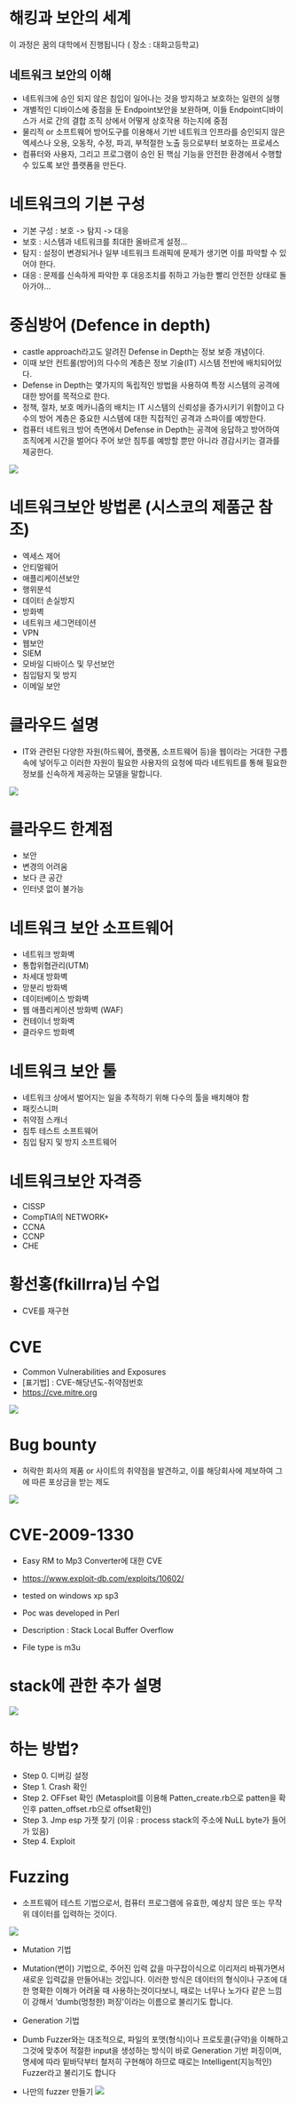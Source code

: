 # 해킹과 보안의 세계

이 과정은 꿈의 대학에서 진행됩니다 ( 장소 : 대화고등학교)

## 네트워크 보안의 이해
- 네트워크에 승인 되지 않은 침입이 일어나는 것을 방지하고 보호하는 일련의 실행 <br>
- 개별적인 디바이스에 중점을 둔 Endpoint보안을 보완하며, 이들 Endpoint디바이스가 서로 간의 결합 조직 상에서 어떻게 상호작용 하는지에 중점 <br>
- 물리적 or 소프트웨어 방어도구를 이용해서 기반 네트워크 인프라를 승인되지 않은 엑세스나 오용, 오동작, 수정, 파괴, 부적절한 노출 등으로부터 보호하는 프로세스 <br>
- 컴퓨터와 사용자, 그리고 프로그램이 승인 된 핵심 기능을 안전한 환경에서 수행할 수 있도록 보안 플랫폼을 만든다.

# 네트워크의 기본 구성
- 기본 구성 : 보호 -> 탐지 -> 대응
- 보호 : 시스템과 네트워크를 최대한 올바르게 설정...
- 탐지 : 설정이 변경되거나 일부 네트워크 트래픽에 문제가 생기면 이를 파악할 수 있어야 한다.
- 대응 : 문제를 신속하게 파악한 후 대응조치를 취하고 가능한 빨리 안전한 상태로 돌아가야…

# 중심방어 (Defence in depth)
- castle approach라고도 알려진 Defense in Depth는 정보 보증 개념이다.
- 이때 보안 컨트롤(방어)의 다수의 계층은 정보 기술(IT) 시스템 전반에 배치되어있다.
- Defense in Depth는 몇가지의 독립적인 방법을 사용하여 특정 시스템의 공격에 대한 방어를 목적으로 한다.
- 정책, 절차, 보호 메카니즘의 배치는 IT 시스템의 신뢰성을 증가시키기 위함이고 다수의 방어 계층은 중요한 시스템에 대한 직접적인 공격과 스파이를 예방한다.
- 컴퓨터 네트워크 방어 측면에서 Defense in Depth는 공격에 응답하고 방어하여 조직에게 시간을 벌어다 주어 보안 침투를 예방할 뿐만 아니라 경감시키는 결과를 제공한다.

![](./img/did.png)

# 네트워크보안 방법론 (시스코의 제품군 참조)
- 엑세스 제어
- 안티멀웨어
- 애플리케이션보안
- 행위분석
- 데이터 손실방지
- 방화벽
- 네트워크 세그먼테이션
- VPN
- 웹보안
- SIEM
- 모바일 디바이스 및 무선보안
- 침입탐지 및 방지
- 이메일 보안

# 클라우드 설명
- IT와 관련된 다양한 자원(하드웨어, 플랫폼, 소프트웨어 등)을 웹이라는 거대한 구름 속에 넣어두고 이러한 자원이 필요한 사용자의 요청에 따라 네트워트를 통해 필요한 정보를 신속하게 제공하는 모델을 말합니다.

![](./img/n.png)

# 클라우드 한계점
- 보안
- 변경의 어려움
- 보다 큰 공간
- 인터넷 없이 불가능

# 네트워크 보안 소프트웨어
- 네트워크 방화벽
- 통합위협관리(UTM)
- 차세대 방화벽
- 망분리 방화벽
- 데이터베이스 방화벽
- 웹 애플리케이션 방화벽 (WAF)
- 컨테이너 방화벽
- 클라우드 방화벽

# 네트워크 보안 툴 
- 네트워크 상에서 벌어지는 일을 추적하기 위해 다수의 툴을 배치해야 함
 - 패킷스니퍼
 - 취약점 스캐너
 - 침투 테스트 소프트웨어
 - 침입 탐지 및 방지 소프트웨어

# 네트워크보안 자격증
- CISSP
- CompTIA의 NETWORK+
- CCNA
- CCNP 
- CHE

# 황선홍(fkillrra)님 수업 
- CVE를 재구현

# CVE
- Common Vulnerabilities and Exposures
- [표기법] : CVE-해당년도-취약점번호
- https://cve.mitre.org

![](./img/cve.png)

# Bug bounty
- 허락한 회사의 제품 or 사이트의 취약점을 발견하고, 이를 해당회사에 제보하여 그에 따른 포상금을 받는 제도

![](./img/bug.jpg)

# CVE-2009-1330
- Easy RM to Mp3 Converter에 대한 CVE
- https://www.exploit-db.com/exploits/10602/

- tested on windows xp sp3
- Poc was developed in Perl
- Description : Stack Local Buffer Overflow
- File type is m3u

# stack에 관한 추가 설명
![](./img/stack.png)

# 하는 방법?
- Step 0. 디버깅 설정
- Step 1. Crash 확인
- Step 2. OFFset 확인 (Metasploit를 이용해 Patten_create.rb으로 patten을 확인후 patten_offset.rb으로 offset확인)
- Step 3. Jmp esp 가젯 찾기 (이유 : process stack의 주소에 NuLL byte가 들어가 있음)
- Step 4. Exploit

# Fuzzing
- 소프트웨어 테스트 기법으로서, 컴퓨터 프로그램에 유효한, 예상치 않은 또는 무작위 데이터를 입력하는 것이다.

![](./img/fuzz.jpg)

- Mutation 기법
 - Mutation(변이) 기법으로, 주어진 입력 값을 마구잡이식으로 이리저리 바꿔가면서 새로운 입력값을 만들어내는 것입니다. 이러한 방식은 데이터의 형식이나 구조에 대한 명확한 이해가 어려울 때 사용하는것이다보니, 때로는 너무나 노가다 같은 느낌이 강해서 ‘dumb(멍청한) 퍼징'이라는 이름으로 불리기도 합니다.

- Generation 기법
 - Dumb Fuzzer와는 대조적으로, 파일의 포맷(형식)이나 프로토콜(규약)을 이해하고 그것에 맞추어 적절한 input을 생성하는 방식이 바로 Generation 기반 퍼징이며, 명세에 따라 밑바닥부터 철저히 구현해야 하므로 때로는 Intelligent(지능적인) Fuzzer라고 불리기도 합니다

- 나만의 fuzzer 만들기
![](./img/myfuzz.jpg)
